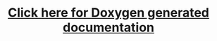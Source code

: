 <head>
    <title>
        pyDeltaServer - Written by Dave Mariano
    </title>
</head>
<body>
    <h1 align="center">
    <a href="https://rawgit.com/d-mariano/DeltaLaser/master/Algorithms/Documentation/html/index.html">Click here for Doxygen generated documentation</a>
    </h1>


</body>
